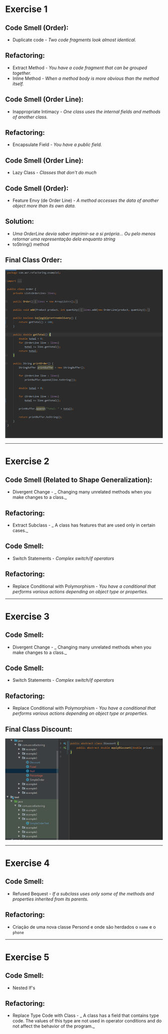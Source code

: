 # Exercise 1

## Code Smell (Order): 
+ Duplicate code - _Two code fragments look almost identical._
  
## Refactoring: 
+ Extract Method - _You have a code fragment that can be grouped together._
+ Inline Method - _When a method body is more obvious than the method itself._

## Code Smell (Order Line):
+ Inappropriate Intimacy - _One class uses the internal fields and methods of another class._

## Refactoring:
+ Encapsulate Field - _You have a public field._

## Code Smell (Order Line):
+ Lazy Class - _Classes that don't do much_

## Code Smell (Order):
+ Feature Envy (de Order Line) - _A method accesses the data of another object more than its own data._

## Solution:
+ _Uma OrderLine devia saber imprimir-se a si própria... Ou pelo menos retornar uma representação dela enquanto string_
+ toString() method

## Final Class Order:
![imgid](img/new_order_class.png)

_______________________________________

# Exercise 2

## Code Smell (Related to Shape Generalization):
+ Divergent Change - _ Changing many unrelated methods when you make changes to a class._

## Refactoring:
+ Extract Subclass - _ A class has features that are used only in certain cases._

## Code Smell:
+ Switch Statements -  _Complex switch/if operators_

## Refactoring:
+ Replace Conditional with Polymorphism - _You have a conditional that performs various actions depending on object type or properties._

_______________________________________

# Exercise 3

## Code Smell:
+ Divergent Change - _ Changing many unrelated methods when you make changes to a class._

## Code Smell:
+ Switch Statements -  _Complex switch/if operators_

## Refactoring:
+ Replace Conditional with Polymorphism - _You have a conditional that performs various actions depending on object type or properties._

## Final Class Discount:
![imgid](img/discount.png)

_______________________________________

# Exercise 4

## Code Smell:
+ Refused Bequest - _If a subclass uses only some of the methods and properties inherited from its parents._

## Refactoring:
+  Criação de uma nova classe Persond e onde são herdados o ````name```` e o ````phone````

_______________________________________

# Exercise 5

## Code Smell:
+ Nested If's

## Refactoring:
+ Replace Type Code with Class - _ A class has a field that contains type code. The values of this type are not used in operator conditions and do not affect the behavior of the program._




